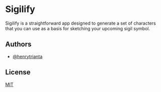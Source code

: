 # Sigilify

Sigilify is a straightforward app designed to generate a set of characters that you can use as a basis for sketching your upcoming sigil symbol.

## Authors

- [@henrytrianta](https://www.github.com/henrytrianta)

## License

[MIT](https://choosealicense.com/licenses/mit/)
